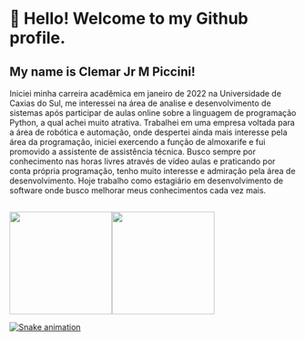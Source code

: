 # 👋 Hello! Welcome to my Github profile.
## My name is Clemar Jr M Piccini!

Iniciei minha carreira acadêmica em janeiro de 2022 na Universidade de Caxias do Sul, me interessei na área de analise e desenvolvimento de sistemas após participar de aulas online sobre a linguagem de programação Python, a qual achei muito atrativa.
Trabalhei em uma empresa voltada para a área de robótica e automação, onde despertei ainda mais interesse pela área da programação, iniciei exercendo a função de almoxarife e fui promovido a assistente de assistência técnica.
Busco sempre por conhecimento nas horas livres através de vídeo aulas e praticando por conta própria programação, tenho muito interesse e admiração pela área de desenvolvimento.
Hoje trabalho como estagiário em desenvolvimento de software onde busco melhorar meus conhecimentos cada vez mais.
##
<div>
<a href="https://github.com/ClemarPiccini">
<img height="180em" src="https://github-readme-stats.vercel.app/api/top-langs/?username=ClemarPiccini&layout=compact&langs_count=7&theme=dracula"/><img height="180em" src="https://github-readme-stats.vercel.app/api?username=ClemarPiccini&show_icons=true&theme=dracula&include_all_commits=true&count_private=true"/>
</div>

![Snake animation](https://github.com/ClemarPiccini/ClemarPiccini/blob/output/github-contribution-grid-snake.svg)
          
